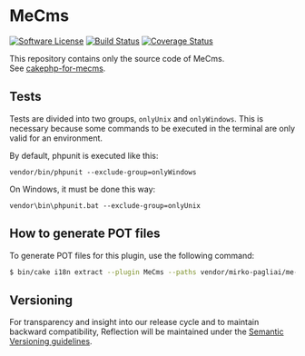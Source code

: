 # MeCms

[![Software License](https://img.shields.io/badge/license-MIT-brightgreen.svg?style=flat-square)](LICENSE.txt)
[![Build Status](https://travis-ci.org/mirko-pagliai/me-cms.svg?branch=master)](https://travis-ci.org/mirko-pagliai/me-cms)
[![Coverage Status](https://img.shields.io/codecov/c/github/mirko-pagliai/me-cms.svg?style=flat-square)](https://codecov.io/github/mirko-pagliai/me-cms)

This repository contains only the source code of MeCms.  
See [cakephp-for-mecms](https://github.com/mirko-pagliai/cakephp-for-mecms).

## Tests
Tests are divided into two groups, `onlyUnix` and `onlyWindows`. This is
necessary because some commands to be executed in the terminal are only valid
for an environment.

By default, phpunit is executed like this:

    vendor/bin/phpunit --exclude-group=onlyWindows

On Windows, it must be done this way:

    vendor\bin\phpunit.bat --exclude-group=onlyUnix

## How to generate POT files
To generate POT files for this plugin, use the following command:
```bash
$ bin/cake i18n extract --plugin MeCms --paths vendor/mirko-pagliai/me-cms/src/,vendor/mirko-pagliai/me-cms/config/
```

## Versioning
For transparency and insight into our release cycle and to maintain backward compatibility, 
Reflection will be maintained under the [Semantic Versioning guidelines](http://semver.org).
